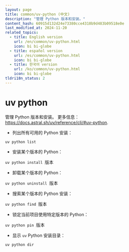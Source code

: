 ```yaml
---
layout: page
title: common/uv-python (中文)
description: "管理 Python 版本和安装。"
content_hash: 60915d132d24e73380cce4310b9d483b09518e0e
last_modified_at: 2024-11-20
related_topics:
  - title: English version
    url: /en/common/uv-python.html
    icon: bi bi-globe
  - title: español version
    url: /es/common/uv-python.html
    icon: bi bi-globe
  - title: 한국어 version
    url: /ko/common/uv-python.html
    icon: bi bi-globe
tldri18n_status: 2
---
```

# uv python

管理 Python 版本和安装。
更多信息：<https://docs.astral.sh/uv/reference/cli/#uv-python>.

- 列出所有可用的 Python 安装：

`uv python list`

- 安装某个版本的 Python：

`uv python install `<span class="tldr-var badge badge-pill bg-dark-lm bg-white-dm text-white-lm text-dark-dm font-weight-bold">版本</span>

- 卸载某个版本的 Python：

`uv python uninstall `<span class="tldr-var badge badge-pill bg-dark-lm bg-white-dm text-white-lm text-dark-dm font-weight-bold">版本</span>

- 搜索某个版本的 Python 安装：

`uv python find `<span class="tldr-var badge badge-pill bg-dark-lm bg-white-dm text-white-lm text-dark-dm font-weight-bold">版本</span>

- 锁定当前项目使用特定版本的 Python：

`uv python pin `<span class="tldr-var badge badge-pill bg-dark-lm bg-white-dm text-white-lm text-dark-dm font-weight-bold">版本</span>

- 显示 `uv` Python 安装目录：

`uv python dir`

